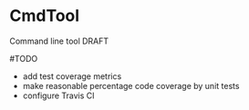 # CmdTool
Command line tool DRAFT

#TODO
- add test coverage metrics
- make reasonable percentage code coverage by unit tests 
- configure Travis CI
